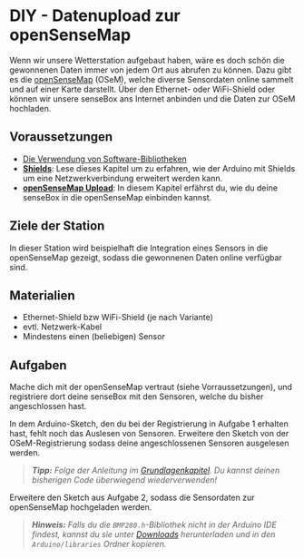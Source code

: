 # DIY - Datenupload  zur openSenseMap
Wenn wir unsere Wetterstation aufgebaut haben, wäre es doch schön die gewonnenen Daten immer von jedem Ort aus abrufen zu können.
Dazu gibt es die [openSenseMap](https://openSenseMap.org/) (OSeM), welche diverse Sensordaten online sammelt und auf einer Karte darstellt.
Über den Ethernet- oder WiFi-Shield oder können wir unsere senseBox ans Internet anbinden und die Daten zur OSeM hochladen.

## Voraussetzungen
- [Die Verwendung von Software-Bibliotheken](../../grundlagen/software_libraries.md)
- [**Shields**](../../grundlagen/shields.md):
    Lese dieses Kapitel um zu erfahren, wie der Arduino mit Shields um eine Netzwerkverbindung erweitert werden kann.
- [**openSenseMap Upload**](../../grundlagen/osem_upload.md):
    In diesem Kapitel erfährst du, wie du deine senseBox in die openSenseMap einbinden kannst.

## Ziele der Station
In dieser Station wird beispielhaft die Integration eines Sensors in die openSenseMap gezeigt, sodass die gewonnenen Daten online verfügbar sind.

## Materialien
* Ethernet-Shield bzw WiFi-Shield (je nach Variante)
* evtl. Netzwerk-Kabel
* Mindestens einen (beliebigen) Sensor

## Aufgaben
<!--sec data-title="Aufgabe 1" data-id="aufg1" data-collapse=true ces-->
Mache dich mit der openSenseMap vertraut (siehe Vorraussetzungen), und registriere dort deine senseBox mit den Sensoren, welche du bisher angeschlossen hast.
<!-- endsec -->

<!--sec data-title="Aufgabe 2" data-id="aufg2" data-collapse=true ces-->
In dem Arduino-Sketch, den du bei der Registrierung in Aufgabe 1 erhalten hast, fehlt noch das Auslesen von Sensoren.
Erweitere den Sketch von der OSeM-Registrierung sodass deine angeschlossenen Sensoren ausgelesen werden.

> ***Tipp:*** *Folge der Anleitung im [Grundlagenkapitel](../../grundlagen/osem_upload.md#erweiterung-des-sketches). Du kannst deinen bisherigen Code überwiegend wiederverwenden!*
<!-- endsec -->

<!--sec data-title="Aufgabe 3" data-id="aufg3" data-collapse=true ces-->
Erweitere den Sketch aus Aufgabe 2, sodass die Sensordaten zur openSenseMap hochgeladen werden.

> ***Hinweis:*** *Falls du die `BMP280.h`-Bibliothek nicht in der Arduino IDE findest, kannst du sie unter [Downloads](../../downloads.md) herunterladen und in den `Arduino/libraries` Ordner kopieren.*
<!-- endsec -->
